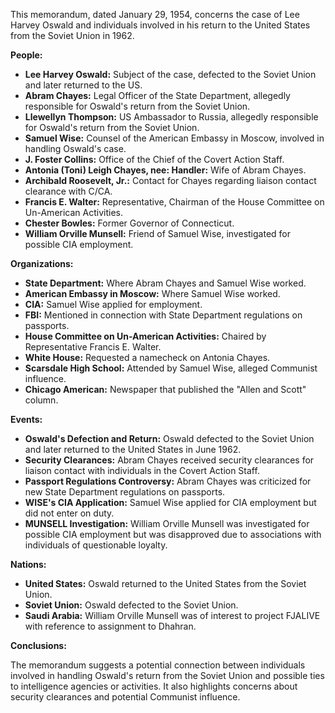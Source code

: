 This memorandum, dated January 29, 1954, concerns the case of Lee Harvey Oswald and individuals involved in his return to the United States from the Soviet Union in 1962.

**People:**

*   **Lee Harvey Oswald:** Subject of the case, defected to the Soviet Union and later returned to the US.
*   **Abram Chayes:** Legal Officer of the State Department, allegedly responsible for Oswald's return from the Soviet Union.
*   **Llewellyn Thompson:** US Ambassador to Russia, allegedly responsible for Oswald's return from the Soviet Union.
*   **Samuel Wise:** Counsel of the American Embassy in Moscow, involved in handling Oswald's case.
*   **J. Foster Collins:** Office of the Chief of the Covert Action Staff.
*   **Antonia (Toni) Leigh Chayes, nee: Handler:** Wife of Abram Chayes.
*   **Archibald Roosevelt, Jr.:** Contact for Chayes regarding liaison contact clearance with C/CA.
*   **Francis E. Walter:** Representative, Chairman of the House Committee on Un-American Activities.
*   **Chester Bowles:** Former Governor of Connecticut.
*   **William Orville Munsell:** Friend of Samuel Wise, investigated for possible CIA employment.

**Organizations:**

*   **State Department:** Where Abram Chayes and Samuel Wise worked.
*   **American Embassy in Moscow:** Where Samuel Wise worked.
*   **CIA:** Samuel Wise applied for employment.
*   **FBI:** Mentioned in connection with State Department regulations on passports.
*   **House Committee on Un-American Activities:** Chaired by Representative Francis E. Walter.
*   **White House:** Requested a namecheck on Antonia Chayes.
*   **Scarsdale High School:** Attended by Samuel Wise, alleged Communist influence.
*   **Chicago American:** Newspaper that published the "Allen and Scott" column.

**Events:**

*   **Oswald's Defection and Return:** Oswald defected to the Soviet Union and later returned to the United States in June 1962.
*   **Security Clearances:** Abram Chayes received security clearances for liaison contact with individuals in the Covert Action Staff.
*   **Passport Regulations Controversy:** Abram Chayes was criticized for new State Department regulations on passports.
*   **WISE's CIA Application:** Samuel Wise applied for CIA employment but did not enter on duty.
*   **MUNSELL Investigation:** William Orville Munsell was investigated for possible CIA employment but was disapproved due to associations with individuals of questionable loyalty.

**Nations:**

*   **United States:** Oswald returned to the United States from the Soviet Union.
*   **Soviet Union:** Oswald defected to the Soviet Union.
*   **Saudi Arabia:** William Orville Munsell was of interest to project FJALIVE with reference to assignment to Dhahran.

**Conclusions:**

The memorandum suggests a potential connection between individuals involved in handling Oswald's return from the Soviet Union and possible ties to intelligence agencies or activities. It also highlights concerns about security clearances and potential Communist influence.
